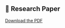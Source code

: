 ## 📄 Research Paper
[Download the PDF](https://github.com/Ahsanm221/Efficient_Color_Based_Object_Detection_and_Tracking/blob/main/Efficient%20Color-based%20Object%20Detection%20and%20Tracking%20in%20Videos.pdf)
